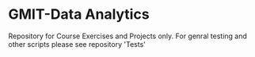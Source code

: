# GMIT-Data Analytics
Repository for Course Exercises and Projects only. For genral testing and other scripts please see repository 'Tests'
